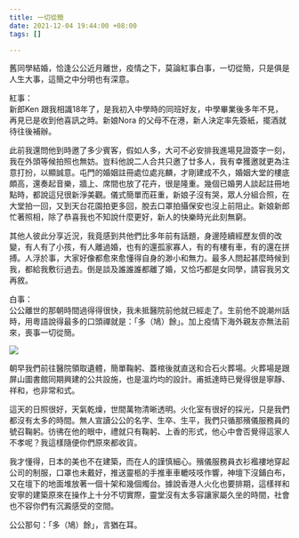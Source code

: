 ```yaml
---
title: 一切從簡
date: 2021-12-04 19:44:00 +08:00
tags: []

---
```


  
  
  
舊同學結婚，恰逢公公近月離世，疫情之下，莫論紅事白事，一切從簡，只是俱是人生大事，這簡之中分明也有深意。  
  
紅事：  
新郎Ken 跟我相識18年了，是我初入中學時的同班好友，中學畢業後多年不見，再見已是收到他喜訊之時。新娘Nora 的父母不在港，新人決定率先簽紙，擺酒就待往後補辦。  
  
此前我還問他到時邀了多少賓客，假如人多，大可不必安排我進場見證簽字一刻，我在外頭等候拍照也無妨。豈料他說二人合共只邀了廿多人，我有幸獲邀就更為注意打扮，以顯誠意。屯門的婚姻註冊處位處兆麟，才剛建成不久，婚姻大堂的樓底頗高，還奏起音樂，牆上、席間也放了花卉，很是隆重。幾個已婚男人談起註冊地點時，都說這兒很新淨美觀。儀式簡單而莊重，新娘子沒有哭，眾人分組合照，在大堂拍一回，又到天台花園拍更多回，脫去口罩拍攝保安也沒上前阻止。新娘新郎忙著照相，除了恭喜我也不知說什麼更好，新人的快樂時光此刻無窮。  
  
其他人彼此分享近況，我竟感到共他們比多年前有話題，身邊陸續經歷友儕的改變，有人有了小孩，有人離過婚，也有的還孤家寡人，有的有樓有車，有的還在拼搏。人浮於事，大家好像都愈來愈懂得自身的渺小和無力。最多人問起甚麼時候到我，都給我敷衍過去。倒是談及誰誰誰都離了婚，又恰巧都是女同學，請容我另文再敘。  
  
白事：  
公公離世的那朝時間過得得很快，我未抵醫院前他就已經走了。生前他不說潮州話時，用粵語說得最多的口頭禪就是：「多（鳩）餘」。加上疫情下海外親友亦無法前來，喪事一切從簡。  
  
[![](https://1.bp.blogspot.com/-U6fnEBBCBz8/YatUae_vyCI/AAAAAAAAIcg/n9uCBCLdzMgm_n-qIGenRIBsqJ8iAYWAACNcBGAsYHQ/s320/9AFEAF07-1A0F-4FDE-9AF0-02D8CE63C028.jpeg)](https://1.bp.blogspot.com/-U6fnEBBCBz8/YatUae%5FvyCI/AAAAAAAAIcg/n9uCBCLdzMgm%5Fn-qIGenRIBsqJ8iAYWAACNcBGAsYHQ/s2048/9AFEAF07-1A0F-4FDE-9AF0-02D8CE63C028.jpeg)  
  
朝早我們前往醫院領取遺體，簡單鞠躬、蓋棺後就直送和合石火葬場。火葬場是跟屏山圖書館同期興建的公共設施，也是溫灼均的設計。甫抵達時已覺得很是寧靜、祥和，也非常和式。  
  
這天的日照很好，天氣乾燥，世間萬物清晰透明。火化室有很好的採光，只是我們都沒有太多的時間。無人宣讀公公的名字、生卒、生平，我們只循那殯儀服務員的號召鞠躬。彷彿在他的眼中，禮就只有鞠躬、上香的形式，他心中會否覺得這家人不孝呢？我這樣隨便你們原來都收貨。  
  
我才懂得，日本的美也不在建築，而在人的謹慎細心。殯儀服務員衣衫襤褸地穿起公司的制服，口罩也未戴好，推送靈柩的手推車車轆吱吱作響，神壇下沒鋪白布，又在壇下的地面堆放著一個十架和幾個燭台。據說香港人火化也要排期，這樣祥和安寧的建築原來在操作上十分不切實際，靈堂沒有太多容讓家屬久坐的時間，社會也不容你們有沉澱感受的空間。  
  
公公那句：「多（鳩）餘」，言猶在耳。  
  
  
